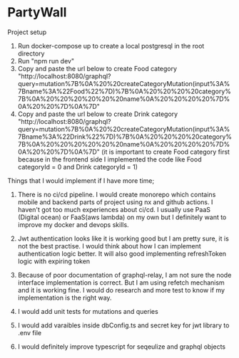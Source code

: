 # PartyWall


Project setup

1) Run docker-compose up to create a local postgresql in the root directory
2) Run "npm run dev"
3) Copy and paste the url below to create Food category
"http://localhost:8080/graphql?query=mutation%7B%0A%20%20createCategoryMutation(input%3A%7Bname%3A%22Food%22%7D)%7B%0A%20%20%20%20category%7B%0A%20%20%20%20%20%20name%0A%20%20%20%20%7D%0A%20%20%7D%0A%7D"
4) Copy and paste the url below to create Drink category 
"http://localhost:8080/graphql?query=mutation%7B%0A%20%20createCategoryMutation(input%3A%7Bname%3A%22Drink%22%7D)%7B%0A%20%20%20%20category%7B%0A%20%20%20%20%20%20name%0A%20%20%20%20%7D%0A%20%20%7D%0A%7D"
(it is important to create Food category first because in the frontend side I implemented the code like Food categoryId = 0 and Drink categoryId = 1)

Things that I would implement if I have more time;

1) There is no ci/cd pipeline. I would create monorepo which contains mobile and backend parts of project using nx and github actions. 
I haven't got too much experiences about ci/cd. I usually use PaaS (Digital ocean) or FaaS(aws lambda) on my own but I definitely want to improve my docker and devops skills.

2) Jwt authentication looks like it is working good but I am pretty sure, it is not the best practise. 
I would think about how I can implement authentication logic better. It will also good implementing refreshToken logic with expiring token

3) Because of poor documentation of graphql-relay, I am not sure the node interface implementation is correct. 
But I am using refetch mechanism and it is working fine. I would do research and more test to know if my implementation is the right way.

4) I would add unit tests for mutations and queries

5) I would add varaibles inside dbConfig.ts and secret key for jwt library to .env file

6) I would definitely improve typescript for seqeulize and graphql objects
